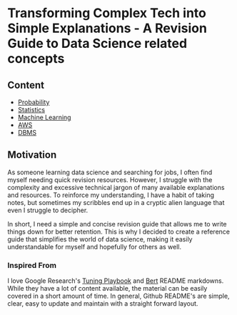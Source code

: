 # Transforming Complex Tech into Simple Explanations - A Revision Guide to Data Science related concepts
## Content
* [Probability](https://github.com/nvmcr/Blog/tree/main/Probality)
* [Statistics](https://github.com/nvmcr/Reference_Guide/tree/main/Statistics)
* [Machine Learning](https://github.com/nvmcr/Blog/tree/main/Machine_Learning)
* [AWS](https://github.com/nvmcr/Blog/tree/main/AWS)
* [DBMS](https://github.com/nvmcr/Blog/tree/main/DBMS)
## Motivation
As someone learning data science and searching for jobs, I often find myself needing quick revision resources. However, I struggle with the complexity and excessive technical jargon of many available explanations and resources. To reinforce my understanding, I have a habit of taking notes, but sometimes my scribbles end up in a cryptic alien language that even I struggle to decipher.

In short, I need a simple and concise revision guide that allows me to write things down for better retention. This is why I decided to create a reference guide that simplifies the world of data science, making it easily understandable for myself and hopefully for others as well.
### Inspired From
I love Google Research's [Tuning Playbook](https://github.com/google-research/tuning_playbook) and [Bert](https://github.com/google-research/bert) README markdowns. While they have a lot of content available, the material can be easily covered in a short amount of time. In general, Github README's are simple, clear, easy to update and maintain with a straight forward layout.
